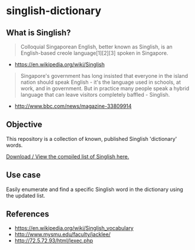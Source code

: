 # singlish-dictionary

## What is Singlish?
> Colloquial Singaporean English, better known as Singlish, is an English-based creole language[1][2][3] spoken in Singapore.

- https://en.wikipedia.org/wiki/Singlish

> Singapore's government has long insisted that everyone in the island nation should speak English - it's the language used in schools, at work, and in government. But in practice many people speak a hybrid language that can leave visitors completely baffled - Singlish.

- http://www.bbc.com/news/magazine-33809914

## Objective
This repository is a collection of known, published Singlish 'dictionary' words.

[Download / View the compiled list of Singlish here.](https://raw.githubusercontent.com/fabianlim1989/singlish-dictionary/master/singlish.dictionary)

## Use case
Easily enumerate and find a specific Singlish word in the dictionary using the updated list.

## References

* https://en.wikipedia.org/wiki/Singlish_vocabulary
* http://www.mysmu.edu/faculty/jacklee/
* http://72.5.72.93/html/lexec.php
